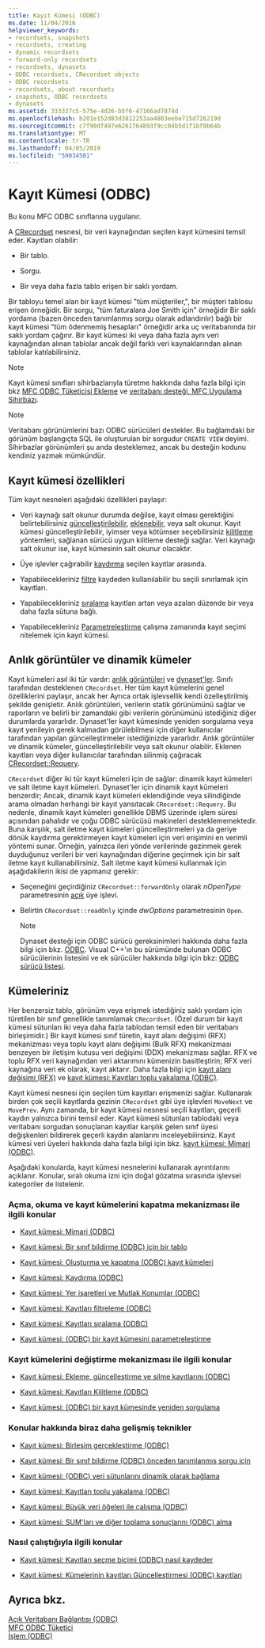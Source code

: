 ```yaml
---
title: Kayıt Kümesi (ODBC)
ms.date: 11/04/2016
helpviewer_keywords:
- recordsets, snapshots
- recordsets, creating
- dynamic recordsets
- forward-only recordsets
- recordsets, dynasets
- ODBC recordsets, CRecordset objects
- ODBC recordsets
- recordsets, about recordsets
- snapshots, ODBC recordsets
- dynasets
ms.assetid: 333337c5-575e-4d26-b5f6-47166ad7874d
ms.openlocfilehash: b201e152d83d3812253aa4803eebe715d726219d
ms.sourcegitcommit: c7f90df497e6261764893f9cc04b5d1f1bf0b64b
ms.translationtype: MT
ms.contentlocale: tr-TR
ms.lasthandoff: 04/05/2019
ms.locfileid: "59034501"
---
```

# <a name="recordset-odbc"></a>Kayıt Kümesi (ODBC)

Bu konu MFC ODBC sınıflarına uygulanır.

A [CRecordset](../../mfc/reference/crecordset-class.md) nesnesi, bir veri kaynağından seçilen kayıt kümesini temsil eder. Kayıtları olabilir:

- Bir tablo.

- Sorgu.

- Bir veya daha fazla tablo erişen bir saklı yordam.

Bir tabloyu temel alan bir kayıt kümesi "tüm müşteriler,", bir müşteri tablosu erişen örneğidir. Bir sorgu, "tüm faturalara Joe Smith için" örneğidir Bir saklı yordama (bazen önceden tanımlanmış sorgu olarak adlandırılır) bağlı bir kayıt kümesi "tüm ödenmemiş hesapları" örneğidir arka uç veritabanında bir saklı yordam çağırır. Bir kayıt kümesi iki veya daha fazla aynı veri kaynağından alınan tablolar ancak değil farklı veri kaynaklarından alınan tablolar katılabilirsiniz.

> [!NOTE]
>  Kayıt kümesi sınıfları sihirbazlarıyla türetme hakkında daha fazla bilgi için bkz [MFC ODBC Tüketicisi Ekleme](../../mfc/reference/adding-an-mfc-odbc-consumer.md) ve [veritabanı desteği, MFC Uygulama Sihirbazı](../../mfc/reference/database-support-mfc-application-wizard.md).

> [!NOTE]
>  Veritabanı görünümlerini bazı ODBC sürücüleri destekler. Bu bağlamdaki bir görünüm başlangıçta SQL ile oluşturulan bir sorgudur `CREATE VIEW` deyimi. Sihirbazlar görünümleri şu anda desteklemez, ancak bu desteğin kodunu kendiniz yazmak mümkündür.

##  <a name="_core_recordset_capabilities"></a> Kayıt kümesi özellikleri

Tüm kayıt nesneleri aşağıdaki özellikleri paylaşır:

- Veri kaynağı salt okunur durumda değilse, kayıt olması gerektiğini belirtebilirsiniz [güncelleştirilebilir](../../data/odbc/recordset-adding-updating-and-deleting-records-odbc.md), [eklenebilir](../../data/odbc/recordset-adding-updating-and-deleting-records-odbc.md), veya salt okunur. Kayıt kümesi güncelleştirilebilir, iyimser veya kötümser seçebilirsiniz [kilitleme](../../data/odbc/recordset-locking-records-odbc.md) yöntemleri, sağlanan sürücü uygun kilitleme desteği sağlar. Veri kaynağı salt okunur ise, kayıt kümesinin salt okunur olacaktır.

- Üye işlevler çağırabilir [kaydırma](../../data/odbc/recordset-scrolling-odbc.md) seçilen kayıtlar arasında.

- Yapabilecekleriniz [filtre](../../data/odbc/recordset-filtering-records-odbc.md) kaydeden kullanılabilir bu seçili sınırlamak için kayıtları.

- Yapabilecekleriniz [sıralama](../../data/odbc/recordset-sorting-records-odbc.md) kayıtları artan veya azalan düzende bir veya daha fazla sütuna bağlı.

- Yapabilecekleriniz [Parametreleştirme](../../data/odbc/recordset-parameterizing-a-recordset-odbc.md) çalışma zamanında kayıt seçimi nitelemek için kayıt kümesi.

##  <a name="_core_snapshots_and_dynasets"></a> Anlık görüntüler ve dinamik kümeler

Kayıt kümeleri asıl iki tür vardır: [anlık görüntüleri](../../data/odbc/snapshot.md) ve [dynaset'ler](../../data/odbc/dynaset.md). Sınıfı tarafından desteklenen `CRecordset`. Her tüm kayıt kümelerini genel özelliklerini paylaşır, ancak her Ayrıca ortak işlevsellik kendi özelleştirilmiş şekilde genişletir. Anlık görüntüleri, verilerin statik görünümünü sağlar ve raporların ve belirli bir zamandaki gibi verilerin görünümünü istediğiniz diğer durumlarda yararlıdır. Dynaset'ler kayıt kümesinde yeniden sorgulama veya kayıt yenileyin gerek kalmadan görülebilmesi için diğer kullanıcılar tarafından yapılan güncelleştirmeler istediğinizde yararlıdır. Anlık görüntüler ve dinamik kümeler, güncelleştirilebilir veya salt okunur olabilir. Eklenen kayıtları veya diğer kullanıcılar tarafından silinmiş çağıracak [CRecordset::Requery](../../mfc/reference/crecordset-class.md#requery).

`CRecordset` diğer iki tür kayıt kümeleri için de sağlar: dinamik kayıt kümeleri ve salt iletme kayıt kümeleri. Dynaset'ler için dinamik kayıt kümeleri benzerdir; Ancak, dinamik kayıt kümeleri eklendiğinde veya silindiğinde arama olmadan herhangi bir kayıt yansıtacak `CRecordset::Requery`. Bu nedenle, dinamik kayıt kümeleri genellikle DBMS üzerinde işlem süresi açısından pahalıdır ve çoğu ODBC sürücüsü makineleri desteklememektedir. Buna karşılık, salt iletme kayıt kümeleri güncelleştirmeleri ya da geriye dönük kaydırma gerektirmeyen kayıt kümeleri için veri erişimini en verimli yöntemi sunar. Örneğin, yalnızca ileri yönde verilerinde gezinmek gerek duyduğunuz verileri bir veri kaynağından diğerine geçirmek için bir salt iletme kayıt kullanabilirsiniz. Salt iletme kayıt kümesi kullanmak için aşağıdakilerin ikisi de yapmanız gerekir:

- Seçeneğini geçirdiğiniz `CRecordset::forwardOnly` olarak *nOpenType* parametresinin [açık](../../mfc/reference/crecordset-class.md#open) üye işlevi.

- Belirtin `CRecordset::readOnly` içinde *dwOptions* parametresinin `Open`.

    > [!NOTE]
    >  Dynaset desteği için ODBC sürücü gereksinimleri hakkında daha fazla bilgi için bkz. [ODBC](../../data/odbc/odbc-basics.md). Visual C++'ın bu sürümünde bulunan ODBC sürücülerinin listesini ve ek sürücüler hakkında bilgi için bkz: [ODBC sürücü listesi](../../data/odbc/odbc-driver-list.md).

##  <a name="_core_your_recordsets"></a> Kümeleriniz

Her benzersiz tablo, görünüm veya erişmek istediğiniz saklı yordam için türetilen bir sınıf genellikle tanımlamak `CRecordset`. (Özel durum bir kayıt kümesi sütunları iki veya daha fazla tablodan temsil eden bir veritabanı birleşimidir.) Bir kayıt kümesi sınıf türetin, kayıt alanı değişimi (RFX) mekanizması veya toplu kayıt alanı değişimi (Bulk RFX) mekanizması benzeyen bir iletişim kutusu veri değişimi (DDX) mekanizması sağlar. RFX ve toplu RFX veri kaynağından veri aktarımını kümenizin basitleştirin; RFX veri kaynağına veri ek olarak, kayıt aktarır. Daha fazla bilgi için [kayıt alanı değişimi (RFX)](../../data/odbc/record-field-exchange-rfx.md) ve [kayıt kümesi: Kayıtları toplu yakalama (ODBC)](../../data/odbc/recordset-fetching-records-in-bulk-odbc.md).

Kayıt kümesi nesnesi için seçilen tüm kayıtları erişmenizi sağlar. Kullanarak birden çok seçili kayıtlarda gezinin `CRecordset` gibi üye işlevleri `MoveNext` ve `MovePrev`. Aynı zamanda, bir kayıt kümesi nesnesi seçili kayıtları, geçerli kaydın yalnızca birini temsil eder. Kayıt kümesi sütunları tablodaki veya veritabanı sorgudan sonuçlanan kayıtlar karşılık gelen sınıf üyesi değişkenleri bildirerek geçerli kaydın alanlarını inceleyebilirsiniz. Kayıt kümesi veri üyeleri hakkında daha fazla bilgi için bkz. [kayıt kümesi: Mimari (ODBC)](../../data/odbc/recordset-architecture-odbc.md).

Aşağıdaki konularda, kayıt kümesi nesnelerini kullanarak ayrıntılarını açıklanır. Konular, sıralı okuma izni için doğal gözatma sırasında işlevsel kategoriler de listelenir.

### <a name="topics-about-the-mechanics-of-opening-reading-and-closing-recordsets"></a>Açma, okuma ve kayıt kümelerini kapatma mekanizması ile ilgili konular

- [Kayıt kümesi: Mimari (ODBC)](../../data/odbc/recordset-architecture-odbc.md)

- [Kayıt kümesi: Bir sınıf bildirme (ODBC) için bir tablo](../../data/odbc/recordset-declaring-a-class-for-a-table-odbc.md)

- [Kayıt kümesi: Oluşturma ve kapatma (ODBC) kayıt kümeleri](../../data/odbc/recordset-creating-and-closing-recordsets-odbc.md)

- [Kayıt kümesi: Kaydırma (ODBC)](../../data/odbc/recordset-scrolling-odbc.md)

- [Kayıt kümesi: Yer işaretleri ve Mutlak Konumlar (ODBC)](../../data/odbc/recordset-bookmarks-and-absolute-positions-odbc.md)

- [Kayıt kümesi: Kayıtları filtreleme (ODBC)](../../data/odbc/recordset-filtering-records-odbc.md)

- [Kayıt kümesi: Kayıtları sıralama (ODBC)](../../data/odbc/recordset-sorting-records-odbc.md)

- [Kayıt kümesi: (ODBC) bir kayıt kümesini parametreleştirme](../../data/odbc/recordset-parameterizing-a-recordset-odbc.md)

### <a name="topics-about-the-mechanics-of-modifying-recordsets"></a>Kayıt kümelerini değiştirme mekanizması ile ilgili konular

- [Kayıt kümesi: Ekleme, güncelleştirme ve silme kayıtlarını (ODBC)](../../data/odbc/recordset-adding-updating-and-deleting-records-odbc.md)

- [Kayıt kümesi: Kayıtları Kilitleme (ODBC)](../../data/odbc/recordset-locking-records-odbc.md)

- [Kayıt kümesi: (ODBC) bir kayıt kümesinde yeniden sorgulama](../../data/odbc/recordset-requerying-a-recordset-odbc.md)

### <a name="topics-about-somewhat-more-advanced-techniques"></a>Konular hakkında biraz daha gelişmiş teknikler

- [Kayıt kümesi: Birleşim gerçekleştirme (ODBC)](../../data/odbc/recordset-performing-a-join-odbc.md)

- [Kayıt kümesi: Bir sınıf bildirme (ODBC) önceden tanımlanmış sorgu için](../../data/odbc/recordset-declaring-a-class-for-a-predefined-query-odbc.md)

- [Kayıt kümesi: (ODBC) veri sütunlarını dinamik olarak bağlama](../../data/odbc/recordset-dynamically-binding-data-columns-odbc.md)

- [Kayıt kümesi: Kayıtları toplu yakalama (ODBC)](../../data/odbc/recordset-fetching-records-in-bulk-odbc.md)

- [Kayıt kümesi: Büyük veri öğeleri ile çalışma (ODBC)](../../data/odbc/recordset-working-with-large-data-items-odbc.md)

- [Kayıt kümesi: SUM'ları ve diğer toplama sonuçlarını (ODBC) alma](../../data/odbc/recordset-obtaining-sums-and-other-aggregate-results-odbc.md)

### <a name="topics-about-how-recordsets-work"></a>Nasıl çalıştığıyla ilgili konular

- [Kayıt kümesi: Kayıtları seçme biçimi (ODBC) nasıl kaydeder](../../data/odbc/recordset-how-recordsets-select-records-odbc.md)

- [Kayıt kümesi: Kümelerinin kayıtları Güncelleştirmesi (ODBC) kayıtları](../../data/odbc/recordset-how-recordsets-update-records-odbc.md)

## <a name="see-also"></a>Ayrıca bkz.

[Açık Veritabanı Bağlantısı (ODBC)](../../data/odbc/open-database-connectivity-odbc.md)<br/>
[MFC ODBC Tüketici](../../mfc/reference/adding-an-mfc-odbc-consumer.md)<br/>
[İşlem (ODBC)](../../data/odbc/transaction-odbc.md)